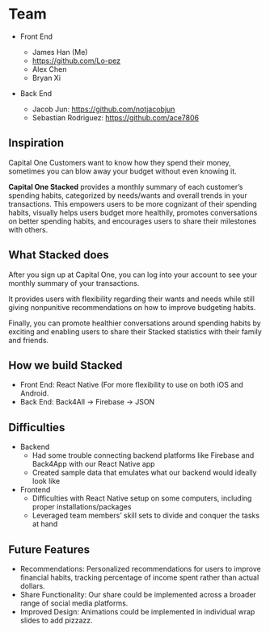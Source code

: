 # Team
- Front End
  - James Han (Me)
  - https://github.com/Lo-pez
  - Alex Chen
  - Bryan Xi
  
- Back End
  - Jacob Jun: https://github.com/notjacobjun
  - Sebastian Rodriguez: https://github.com/ace7806


## Inspiration
Capital One Customers want to know how they spend their money, sometimes you can blow away your budget without even knowing it.

**Capital One Stacked** provides a monthly summary of each customer’s spending habits, categorized by needs/wants and overall trends in your transactions. This empowers users to be more cognizant of their spending habits, visually helps users budget more healthily, promotes conversations on better spending habits, and encourages users to share their milestones with others.

## What Stacked does
After you sign up at Capital One, you can log into your account to see your monthly summary of your transactions.

It provides users with flexibility regarding their wants and needs while still giving nonpunitive recommendations on how to improve budgeting habits.

Finally, you can promote healthier conversations around spending habits by exciting and enabling users to share their Stacked statistics with their family and friends.

## How we build Stacked
- Front End: React Native (For more flexibility to use on both iOS and Android.
- Back End: Back4All -> Firebase -> JSON

## Difficulties
- Backend
  - Had some trouble connecting backend platforms like Firebase and Back4App with our React Native app
  - Created sample data that emulates what our backend would ideally look like
- Frontend
  - Difficulties with React Native setup on some computers, including proper installations/packages
  - Leveraged team members’ skill sets to divide and conquer the tasks at hand


## Future Features
- Recommendations: Personalized recommendations for users to improve financial habits, tracking percentage of income spent rather than actual dollars.
- Share Functionality: Our share could be implemented across a broader range of social media platforms.
- Improved Design: Animations could be implemented in individual wrap slides to add pizzazz.
